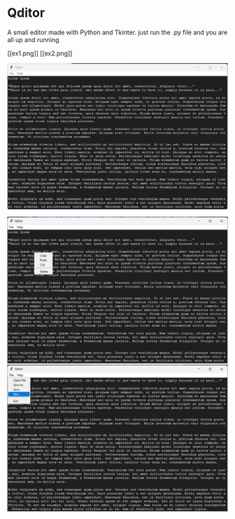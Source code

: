 # Qditor

A small editor made with Python and Tkinter.
just run the .py file and you are all up and running

[[ex1.png]]
[[ex2.png]]


![alt text](ex1.png)

![alt text](ex2.png)
![alt text](ex3.png)